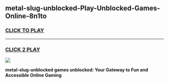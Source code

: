 
## metal-slug-unblocked-Play-Unblocked-Games-Online-8n1to
<h3>
<a href="https://premium76.site?title=metal-slug-unblocked&ref=25A">CLICK TO PLAY</a></h3>
<hr>

<h3>
<a href="https://premium76.site?title=metal-slug-unblocked&ref=25A">CLICK 2 PLAY</a>
  
</h3>

<a href="https://premium76.site?title=metal-slug-unblocked&ref=25A"><img src="https://clearcache.store/games.png"></a>


**metal-slug-unblocked games unblocked: Your Gateway to Fun and Accessible Online Gaming**
